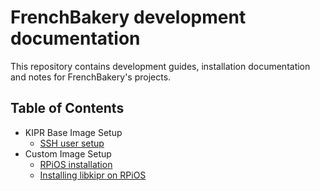 # FrenchBakery development documentation

This repository contains development guides, installation documentation and notes for FrenchBakery's projects.

## Table of Contents

 - KIPR Base Image Setup
   - [SSH user setup](kipr_base/ssh_user_setup.md)
 - Custom Image Setup
   - [RPiOS installation](custom_image/rpios_installation.md)
   - [Installing libkipr on RPiOS](custom_image/install_libkipr_rpios.md)